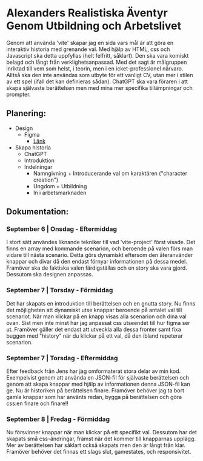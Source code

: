 # Alexanders Realistiska Äventyr Genom Utbildning och Arbetslivet

Genom att använda 'vite' skapar jag en sida vars mål är att göra en interaktiv historia med grenande val. Med hjälp av HTML, css och Javascript ska detta uppfyllas (helt felfritt, såklart). Den ska vara komiskt belagd och långt från verklighetsanpassad. Med det sagt är målgruppen inriktad till vem som helst, i teorin, men i en icket-professionel närvaro. Alltså ska den inte användas som utbyte för ett vanligt CV, utan mer i stilen av ett spel (ifall det kan definieras sådan). ChatGPT ska vara föraren i att skapa självaste berättelsen men med mina mer specifika tillämpningar och prompter.

## Planering:
* Design
  * Figma
    * [Länk](https://www.figma.com/file/1KHWbNscSTll3ZbSbANCS2/Untitled?type=design&node-id=0%3A1&mode=design&t=F3MVHCVY1dsoh2yY-1)
* Skapa historia
  * ChatGPT
  * Introduktion
  * Indelningar
    * Namngivning + Introducerande val om karaktären ("character creation")
    * Ungdom + Utbildning
    * In i arbetsmarknaden 

## Dokumentation:

### September 6 | Onsdag - Eftermiddag
I stort sätt användes liknande tekniker till vad 'vite-project' först visade. Det finns en array med kommande scenarion, och beroende på valen förs man vidare till nästa scenario. Detta görs dynamiskt eftersom den återanvänder knappar och divar då den endast förnyar informationen på dessa medel. Framöver ska de faktiska valen färdigställas och en story ska vara gjord. Dessutom ska designen anpassas.

### September 7 | Torsday - Förmiddag
Det har skapats en introduktion till berättelsen och en gnutta story. Nu finns det möjligheten att dynamiskt utse knappar beroende på antalet val till scenariot. När man klickar på en knapp visas alla scenarion och dina val ovan. Sist men inte minst har jag anpassat css utseendet till hur figma ser ut. Framöver gäller det endast att utveckla alla dessa fronter samt fixa buggen med "history" när du klickar på ett val, då den ibland repeterar scenarion.

### September 7 | Torsdag - Eftermiddag
Efter feedback från Jens har jag omformaterat stora delar av min kod. Exempelvist genom att använda en JSON-fil för självaste berättelsen och genom att skapa knappar med hjälp av informationen denna JSON-fil kan ge. Nu är historiken på berättelsen finare. Framöver behöver jag ta bort gamla knappar som har använts redan, bygga på berättelsen och göra css:en finare och finare!!

### September 8 | Fredag - Förmiddag
Nu försvinner knappar när man klickar på ett specifikt val. Dessutom har det skapats små css-ändringar, främst när det kommer till knapparnas upplägg. Mer av berättelsen har såklart också skapats men den är långt från klar. Framöver behöver det finnas ett slags slut, gamestates, och responsivitet.